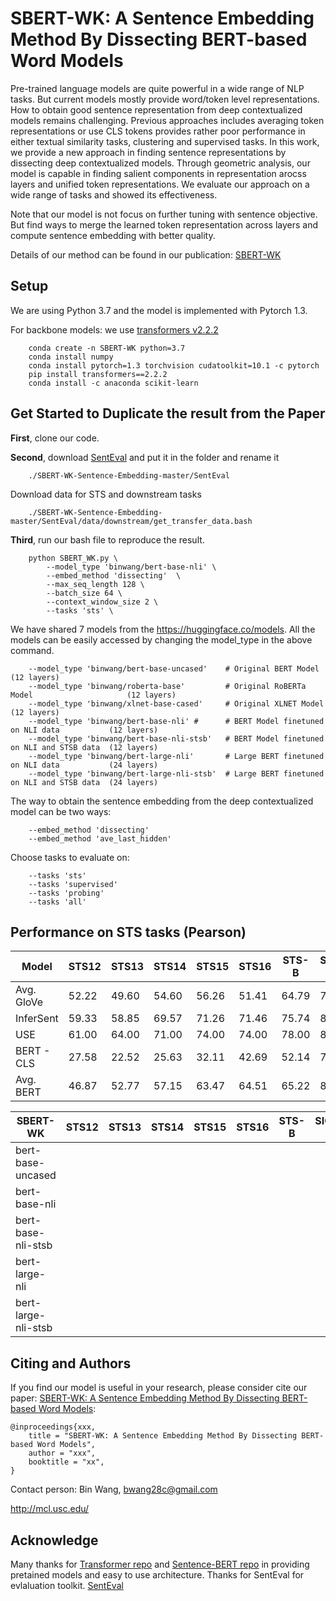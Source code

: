 # SBERT-WK: A Sentence Embedding Method By Dissecting BERT-based Word Models

Pre-trained language models are quite powerful in a wide range of NLP tasks. But current models mostly provide word/token level representations. How to obtain good sentence representation from deep contextualized models remains challenging. Previous approaches includes averaging token representations or use CLS tokens provides rather poor performance in either textual similarity tasks, clustering and supervised tasks. In this work, we provide a new approach in finding sentence representations by dissecting deep contextualized models. Through geometric analysis, our model is capable in finding salient components in representation arocss layers and unified token representations. We evaluate our approach on a wide range of tasks and showed its effectiveness.

Note that our model is not focus on further tuning with sentence objective. But find ways to merge the learned token representation across layers and compute sentence embedding with better quality.

Details of our method can be found in our publication: [SBERT-WK]()

## Setup
We are using Python 3.7 and the model is implemented with Pytorch 1.3.

For backbone models: we use 
[transformers v2.2.2](https://github.com/huggingface/transformers)

```
    conda create -n SBERT-WK python=3.7
    conda install numpy
    conda install pytorch=1.3 torchvision cudatoolkit=10.1 -c pytorch
    pip install transformers==2.2.2
    conda install -c anaconda scikit-learn
```

## Get Started to Duplicate the result from the Paper

**First**, clone our code.

**Second**, download [SentEval](https://github.com/facebookresearch/SentEval) and put it in the folder and rename it 
```
    ./SBERT-WK-Sentence-Embedding-master/SentEval
```
Download data for STS and downstream tasks
```
    ./SBERT-WK-Sentence-Embedding-master/SentEval/data/downstream/get_transfer_data.bash
```

**Third**, run our bash file to reproduce the result.
```
    python SBERT_WK.py \
        --model_type 'binwang/bert-base-nli' \
        --embed_method 'dissecting'  \
        --max_seq_length 128 \
        --batch_size 64 \
        --context_window_size 2 \
        --tasks 'sts' \
```
We have shared 7 models from the https://huggingface.co/models. All the models can be easily accessed by changing the model_type in the above command.
```
    --model_type 'binwang/bert-base-uncased'    # Original BERT Model                        (12 layers)
    --model_type 'binwang/roberta-base'         # Original RoBERTa Model                     (12 layers)
    --model_type 'binwang/xlnet-base-cased'     # Original XLNET Model                       (12 layers)
    --model_type 'binwang/bert-base-nli' #      # BERT Model finetuned on NLI data           (12 layers)
    --model_type 'binwang/bert-base-nli-stsb'   # BERT Model finetuned on NLI and STSB data  (12 layers)
    --model_type 'binwang/bert-large-nli'       # Large BERT finetuned on NLI data           (24 layers)
    --model_type 'binwang/bert-large-nli-stsb'  # Large BERT finetuned on NLI and STSB data  (24 layers)
```
The way to obtain the sentence embedding from the deep contextualized model can be two ways:
```
    --embed_method 'dissecting'
    --embed_method 'ave_last_hidden'
```
Choose tasks to evaluate on:
```
    --tasks 'sts'
    --tasks 'supervised'
    --tasks 'probing'
    --tasks 'all'
```

## Performance on STS tasks (Pearson)

|    Model   | STS12 | STS13 | STS14 | STS15 | STS16 | STS-B | SICK-R |
|------------|-------|-------|-------|-------|-------|-------|--------| 
| Avg. GloVe | 52.22 | 49.60 | 54.60 | 56.26 | 51.41 | 64.79 | 79.92  | 
| InferSent  | 59.33 | 58.85 | 69.57 | 71.26 | 71.46 | 75.74 | 88.35  |
| USE        | 61.00 | 64.00 | 71.00 | 74.00 | 74.00 | 78.00 | 86.00  |
| BERT - CLS | 27.58 | 22.52 | 25.63 | 32.11 | 42.69 | 52.14 | 70.05  |
| Avg. BERT  | 46.87 | 52.77 | 57.15 | 63.47 | 64.51 | 65.22 | 80.54  |

|    **SBERT-WK**    | STS12 | STS13 | STS14 | STS15 | STS16 | STS-B | SICK-R |
|--------------------|-------|-------|-------|-------|-------|-------|--------| 
| bert-base-uncased  |
| bert-base-nli      |
| bert-base-nli-stsb |
| bert-large-nli     |
| bert-large-nli-stsb|


## Citing and Authors
If you find our model is useful in your research, please consider cite our paper: [SBERT-WK: A Sentence Embedding Method By Dissecting BERT-based Word Models](https://arxiv.org/abs/xx.xx):

``` 
@inproceedings{xxx,
    title = "SBERT-WK: A Sentence Embedding Method By Dissecting BERT-based Word Models",
    author = "xxx",
    booktitle = "xx",
}
```

Contact person: Bin Wang, bwang28c@gmail.com

http://mcl.usc.edu/



## Acknowledge

Many thanks for [Transformer repo](https://github.com/huggingface/transformers) and [Sentence-BERT repo](https://github.com/UKPLab/sentence-transformers) in providing pretained models and easy to use architecture.
Thanks for SentEval for evlaluation toolkit. [SentEval](https://github.com/facebookresearch/SentEval)
